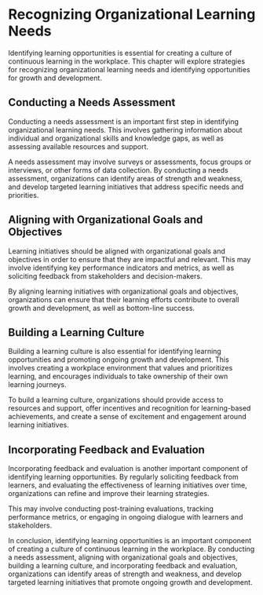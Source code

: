 Recognizing Organizational Learning Needs
========================================================================================

Identifying learning opportunities is essential for creating a culture of continuous learning in the workplace. This chapter will explore strategies for recognizing organizational learning needs and identifying opportunities for growth and development.

Conducting a Needs Assessment
-----------------------------

Conducting a needs assessment is an important first step in identifying organizational learning needs. This involves gathering information about individual and organizational skills and knowledge gaps, as well as assessing available resources and support.

A needs assessment may involve surveys or assessments, focus groups or interviews, or other forms of data collection. By conducting a needs assessment, organizations can identify areas of strength and weakness, and develop targeted learning initiatives that address specific needs and priorities.

Aligning with Organizational Goals and Objectives
-------------------------------------------------

Learning initiatives should be aligned with organizational goals and objectives in order to ensure that they are impactful and relevant. This may involve identifying key performance indicators and metrics, as well as soliciting feedback from stakeholders and decision-makers.

By aligning learning initiatives with organizational goals and objectives, organizations can ensure that their learning efforts contribute to overall growth and development, as well as bottom-line success.

Building a Learning Culture
---------------------------

Building a learning culture is also essential for identifying learning opportunities and promoting ongoing growth and development. This involves creating a workplace environment that values and prioritizes learning, and encourages individuals to take ownership of their own learning journeys.

To build a learning culture, organizations should provide access to resources and support, offer incentives and recognition for learning-based achievements, and create a sense of excitement and engagement around learning initiatives.

Incorporating Feedback and Evaluation
-------------------------------------

Incorporating feedback and evaluation is another important component of identifying learning opportunities. By regularly soliciting feedback from learners, and evaluating the effectiveness of learning initiatives over time, organizations can refine and improve their learning strategies.

This may involve conducting post-training evaluations, tracking performance metrics, or engaging in ongoing dialogue with learners and stakeholders.

In conclusion, identifying learning opportunities is an important component of creating a culture of continuous learning in the workplace. By conducting a needs assessment, aligning with organizational goals and objectives, building a learning culture, and incorporating feedback and evaluation, organizations can identify areas of strength and weakness, and develop targeted learning initiatives that promote ongoing growth and development.

